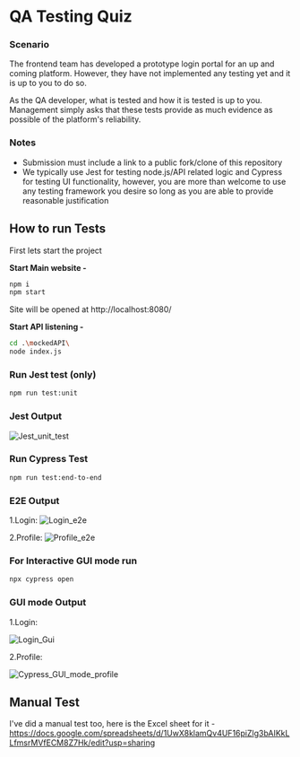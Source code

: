 # QA Testing Quiz

### Scenario
The frontend team has developed a prototype login portal for an up and coming platform.
However, they have not implemented any testing yet and it is up to you to do so.

As the QA developer, what is tested and how it is tested is up to you.
Management simply asks that these tests provide as much evidence as possible of the platform's reliability.

### Notes
- Submission must include a link to a public fork/clone of this repository
- We typically use Jest for testing node.js/API related logic and Cypress for testing UI functionality, however, you are more than welcome to use any testing framework you desire so long as you are able to provide reasonable justification


## How to run Tests

First lets start the project

**Start Main website -** 
```sh
npm i
npm start
``` 
Site will be opened at http://localhost:8080/

**Start API listening -** 
```sh
cd .\mockedAPI\
node index.js
``` 

### Run Jest test (only)

```sh
npm run test:unit
```

### Jest Output
![Jest_unit_test](https://github.com/user-attachments/assets/3580d1bb-09e6-438f-b589-4f19a5eb1b34)



### Run Cypress Test
```sh
npm run test:end-to-end

```
### E2E Output
1.Login:
![Login_e2e](https://github.com/user-attachments/assets/6efcf4f1-c75d-48a0-8cdf-5d88cf0a7a7c)

2.Profile:
![Profile_e2e](https://github.com/user-attachments/assets/eaacd1b7-08cf-4a5f-b1c1-e4f1bde3621b)

### For Interactive GUI mode run
```sh
npx cypress open
```
### GUI mode Output
1.Login:

![Login_Gui](https://github.com/user-attachments/assets/505695af-375c-4245-8985-950e5648a8b4)

2.Profile:

![Cypress_GUI_mode_profile](https://github.com/user-attachments/assets/528e390a-6c34-4ba2-b4ec-d19fbfc801ec)

## Manual Test
I've did a manual test too, here is the Excel sheet for it - https://docs.google.com/spreadsheets/d/1UwX8klamQv4UF16piZlg3bAIKkLLfmsrMVfECM8Z7Hk/edit?usp=sharing 